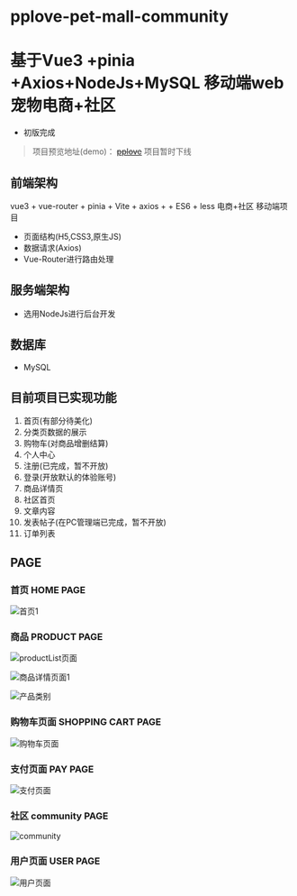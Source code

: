 # pplove-pet-mall-community

# 基于Vue3 +pinia +Axios+NodeJs+MySQL 移动端web宠物电商+社区

- 初版完成

> 项目预览地址(demo)： ~~[pplove](http://43.139.223.94:6001/#/home)~~ 项目暂时下线

## 前端架构
vue3 + vue-router + pinia + Vite + axios +  + ES6 + less 电商+社区 移动端项目
- 页面结构(H5,CSS3,原生JS)
- 数据请求(Axios)
- Vue-Router进行路由处理

## 服务端架构
- 选用NodeJs进行后台开发

## 数据库
- MySQL

## 目前项目已实现功能
1. 首页(有部分待美化)
2. 分类页数据的展示
3. 购物车(对商品增删结算)
4. 个人中心
5. 注册(已完成，暂不开放)
6. 登录(开放默认的体验账号)
7. 商品详情页
8. 社区首页
9. 文章内容
10. 发表帖子(在PC管理端已完成，暂不开放)
11. 订单列表


## PAGE

### 首页 HOME PAGE
![首页1](https://raw.githubusercontent.com/ano-2/pplove-pet-mall-community/main/pic1.png)

### 商品 PRODUCT PAGE
![productList页面](https://raw.githubusercontent.com/ano-2/pplove-pet-mall-community/main/pic3.png)

![商品详情页面1](https://raw.githubusercontent.com/ano-2/pplove-pet-mall-community/main/pic2.png)

![产品类别](https://raw.githubusercontent.com/ano-2/pplove-pet-mall-community/main/pic4.png)

### 购物车页面 SHOPPING CART PAGE
![购物车页面](https://raw.githubusercontent.com/ano-2/pplove-pet-mall-community/main/pic5.png)


### 支付页面 PAY PAGE
![支付页面](https://raw.githubusercontent.com/ano-2/pplove-pet-mall-community/main/pic6.png)


### 社区 community PAGE
![community](https://raw.githubusercontent.com/ano-2/pplove-pet-mall-community/main/pic7.png)



### 用户页面 USER PAGE
![用户页面](https://raw.githubusercontent.com/ano-2/pplove-pet-mall-community/main/pic8.png)


